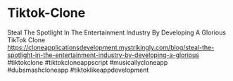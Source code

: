 # Tiktok-Clone
Steal The Spotlight In The Entertainment Industry By Developing A Glorious TikTok Clone
https://cloneapplicationsdevelopment.mystrikingly.com/blog/steal-the-spotlight-in-the-entertainment-industry-by-developing-a-glorious
#tiktokclone #tiktokcloneappscript #musicallycloneapp #dubsmashcloneapp #tiktoklikeappdevelopment 
